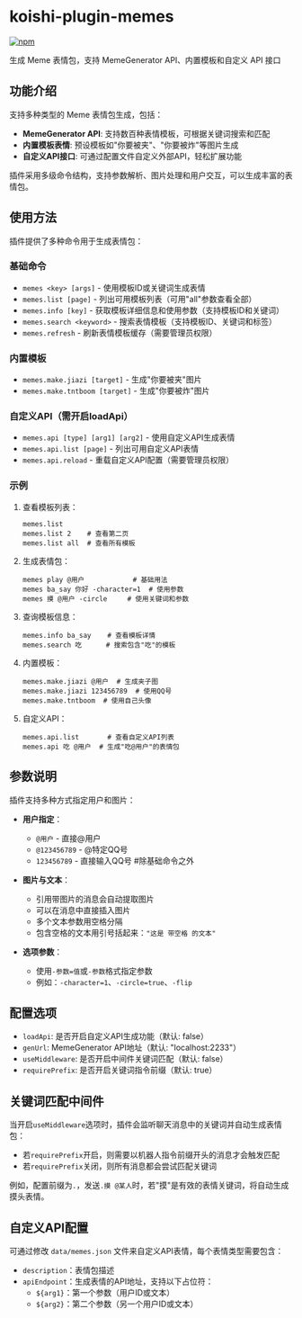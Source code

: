 # koishi-plugin-memes

[![npm](https://img.shields.io/npm/v/koishi-plugin-memes?style=flat-square)](https://www.npmjs.com/package/koishi-plugin-memes)

生成 Meme 表情包，支持 MemeGenerator API、内置模板和自定义 API 接口

## 功能介绍

支持多种类型的 Meme 表情包生成，包括：

- **MemeGenerator API**: 支持数百种表情模板，可根据关键词搜索和匹配
- **内置模板表情**: 预设模板如"你要被夹"、"你要被炸"等图片生成
- **自定义API接口**: 可通过配置文件自定义外部API，轻松扩展功能

插件采用多级命令结构，支持参数解析、图片处理和用户交互，可以生成丰富的表情包。

## 使用方法

插件提供了多种命令用于生成表情包：

### 基础命令

- `memes <key> [args]` - 使用模板ID或关键词生成表情
- `memes.list [page]` - 列出可用模板列表（可用"all"参数查看全部）
- `memes.info [key]` - 获取模板详细信息和使用参数（支持模板ID和关键词）
- `memes.search <keyword>` - 搜索表情模板（支持模板ID、关键词和标签）
- `memes.refresh` - 刷新表情模板缓存（需要管理员权限）

### 内置模板

- `memes.make.jiazi [target]` - 生成"你要被夹"图片
- `memes.make.tntboom [target]` - 生成"你要被炸"图片

### 自定义API（需开启loadApi）

- `memes.api [type] [arg1] [arg2]` - 使用自定义API生成表情
- `memes.api.list [page]` - 列出可用自定义API表情
- `memes.api.reload` - 重载自定义API配置（需要管理员权限）

### 示例

1. 查看模板列表：

   ```text
   memes.list
   memes.list 2    # 查看第二页
   memes.list all  # 查看所有模板
   ```

2. 生成表情包：

   ```text
   memes play @用户            # 基础用法
   memes ba_say 你好 -character=1  # 使用参数
   memes 摸 @用户 -circle     # 使用关键词和参数
   ```

3. 查询模板信息：

   ```text
   memes.info ba_say    # 查看模板详情
   memes.search 吃      # 搜索包含"吃"的模板
   ```

4. 内置模板：

   ```text
   memes.make.jiazi @用户  # 生成夹子图
   memes.make.jiazi 123456789  # 使用QQ号
   memes.make.tntboom  # 使用自己头像
   ```

5. 自定义API：

   ```text
   memes.api.list       # 查看自定义API列表
   memes.api 吃 @用户  # 生成"吃@用户"的表情包
   ```

## 参数说明

插件支持多种方式指定用户和图片：

- **用户指定**：
  - `@用户` - 直接@用户
  - `@123456789` - @特定QQ号
  - `123456789` - 直接输入QQ号  #除基础命令之外

- **图片与文本**：
  - 引用带图片的消息会自动提取图片
  - 可以在消息中直接插入图片
  - 多个文本参数用空格分隔
  - 包含空格的文本用引号括起来：`"这是 带空格 的文本"`

- **选项参数**：
  - 使用`-参数=值`或`-参数`格式指定参数
  - 例如：`-character=1`、`-circle=true`、`-flip`

## 配置选项

- `loadApi`: 是否开启自定义API生成功能（默认: false）
- `genUrl`: MemeGenerator API地址（默认: "localhost:2233"）
- `useMiddleware`: 是否开启中间件关键词匹配（默认: false）
- `requirePrefix`: 是否开启关键词指令前缀（默认: true）

## 关键词匹配中间件

当开启`useMiddleware`选项时，插件会监听聊天消息中的关键词并自动生成表情包：

- 若`requirePrefix`开启，则需要以机器人指令前缀开头的消息才会触发匹配
- 若`requirePrefix`关闭，则所有消息都会尝试匹配关键词

例如，配置前缀为`.`，发送`.摸 @某人`时，若"摸"是有效的表情关键词，将自动生成摸头表情。

## 自定义API配置

可通过修改 `data/memes.json` 文件来自定义API表情，每个表情类型需要包含：

- `description`：表情包描述
- `apiEndpoint`：生成表情的API地址，支持以下占位符：
  - `${arg1}`：第一个参数（用户ID或文本）
  - `${arg2}`：第二个参数（另一个用户ID或文本）

